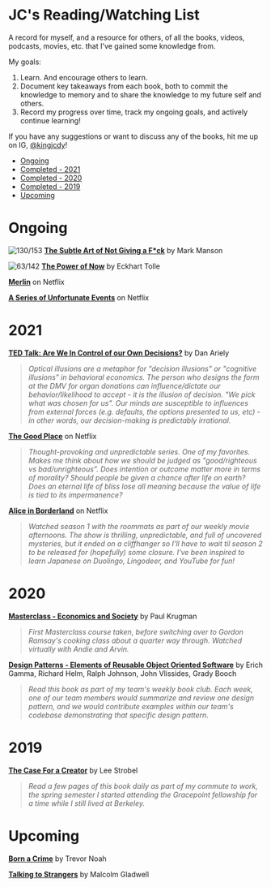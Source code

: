 




# JC's Reading/Watching List

A record for myself, and a resource for others, of all the books, videos, podcasts, movies, etc. that I've gained some knowledge from. 

My goals:

1. Learn. And encourage others to learn.
1. Document key takeaways from each book, both to commit the knowledge to memory and to share the knowledge to my future self and others.
2. Record my progress over time, track my ongoing goals, and actively continue learning!

If you have any suggestions or want to discuss any of the books, hit me up on IG, [@kingjcdy](https://www.instagram.com/kingjcdy/)!

* [Ongoing](#ongoing)
* [Completed - 2021](#2021)
* [Completed - 2020](#2020)
* [Completed - 2019](#2019) 
* [Upcoming](#upcoming)

# Ongoing

![130/153](https://progress-bar.dev/84) **[The Subtle Art of Not Giving a F*ck](https://www.amazon.com/Subtle-Art-Not-Giving-Counterintuitive/dp/0062457713)** by Mark Manson 

![63/142](https://progress-bar.dev/44) **[The Power of Now](https://www.amazon.com/Power-Now-Guide-Spiritual-Enlightenment-ebook/dp/B002361MLA)** by Eckhart Tolle 

**[Merlin](https://www.netflix.com/title/70142436)** on Netflix

**[A Series of Unfortunate Events](https://www.netflix.com/title/80050008)** on Netflix

# 2021

**[TED Talk: Are We In Control of our Own Decisions?](https://www.ted.com/talks/dan_ariely_are_we_in_control_of_our_own_decisions)** by Dan Ariely
> _Optical illusions are a metaphor for "decision illusions" or "cognitive illusions" in behavioral economics. The person who designs the form at the DMV for organ donations can influence/dictate our behavior/likelihood to accept - it is the illusion of decision. "We pick what was chosen for us". Our minds are susceptible to influences from external forces (e.g. defaults, the options presented to us, etc) - in other words, our decision-making is predictably irrational._

**[The Good Place](https://www.netflix.com/title/80113701)** on Netflix
> _Thought-provoking and unpredictable series. One of my favorites. Makes me think about how we should be judged as "good/righteous vs bad/unrighteous". Does intention or outcome matter more in terms of morality? Should people be given a chance after life on earth? Does an eternal life of bliss lose all meaning because the value of life is tied to its impermanence?_

**[Alice in Borderland](https://www.netflix.com/title/80200575)** on Netflix
> _Watched season 1 with the roommats as part of our weekly movie afternoons. The show is thrilling, unpredictable, and full of uncovered mysteries, but it ended on a cliffhanger so I'll have to wait til season 2 to be released for (hopefully) some closure. I've been inspired to learn Japanese on Duolingo, Lingodeer, and YouTube for fun!_

# 2020

**[Masterclass - Economics and Society](https://www.masterclass.com/classes/paul-krugman-teaches-economics-and-society)** by Paul Krugman
> _First Masterclass course taken, before switching over to Gordon Ramsay's cooking class about a quarter way through. Watched virtually with Andie and Arvin._

**[Design Patterns - Elements of Reusable Object Oriented Software](https://www.amazon.com/Design-Patterns-Elements-Reusable-Object-Oriented/dp/0201633612)** by Erich Gamma, Richard Helm, Ralph Johnson, John Vlissides, Grady Booch

> _Read this book as part of my team's weekly book club. Each week, one of our team members would summarize and review one design pattern, and we would contribute examples within our team's codebase demonstrating that specific design pattern._

# 2019

**[The Case For a Creator](https://www.amazon.com/Case-Creator-Lee-Strobel/dp/0310242096)** by Lee Strobel
> _Read a few pages of this book daily as part of my commute to work, the spring semester I started attending the Gracepoint fellowship for a time while I still lived at Berkeley._

# Upcoming

**[Born a Crime](https://www.amazon.com/Born-Crime-Stories-African-Childhood-ebook/dp/B01DHWACVY)** by Trevor Noah

**[Talking to Strangers](https://www.amazon.com/Talking-Strangers-Should-about-People/dp/0316478520)** by Malcolm Gladwell
